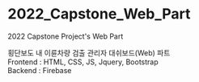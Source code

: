 # 2022_Capstone_Web_Part
2022 Capstone Project's  Web Part

횡단보도 내 이륜차량 검출 관리자 대쉬보드(Web) 파트  
Frontend : HTML, CSS, JS, Jquery, Bootstrap  
Backend : Firebase  
